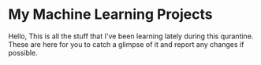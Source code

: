 # My Machine Learning Projects

Hello, 
This is all the stuff that I've been learning lately during this qurantine. 
These are here for you to catch a glimpse of it and report any changes if possible. 
